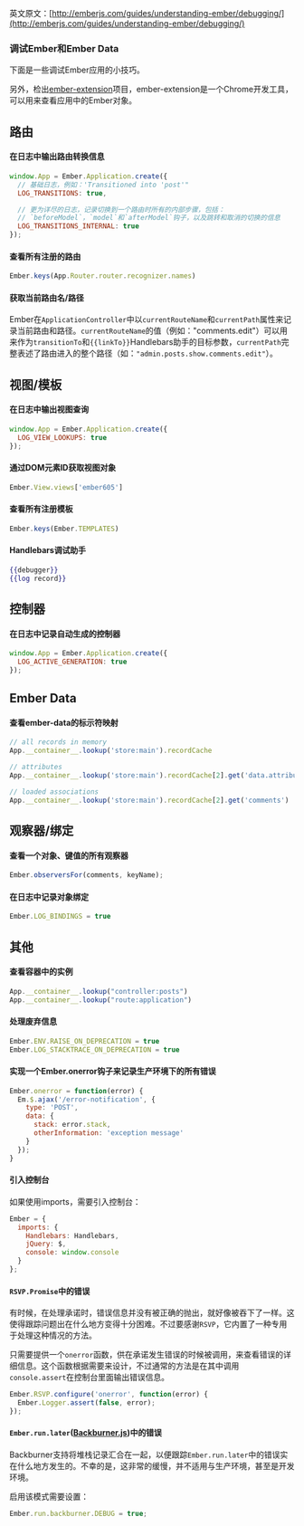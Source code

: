 英文原文：[http://emberjs.com/guides/understanding-ember/debugging/](http://emberjs.com/guides/understanding-ember/debugging/)

### 调试Ember和Ember Data

下面是一些调试Ember应用的小技巧。

另外，检出[ember-extension](https://github.com/tildeio/ember-extension)项目，ember-extension是一个Chrome开发工具，可以用来查看应用中的Ember对象。

## 路由

#### 在日志中输出路由转换信息

```javascript
window.App = Ember.Application.create({
  // 基础日志，例如：'Transitioned into 'post'"
  LOG_TRANSITIONS: true, 

  // 更为详尽的日志，记录切换到一个路由时所有的内部步骤，包括：
  // `beforeModel`，`model`和`afterModel`钩子，以及跳转和取消的切换的信息
  LOG_TRANSITIONS_INTERNAL: true
});
```

#### 查看所有注册的路由

```javascript
Ember.keys(App.Router.router.recognizer.names)
```

#### 获取当前路由名/路径

Ember在`ApplicationController`中以`currentRouteName`和`currentPath`属性来记录当前路由和路径。`currentRouteName`的值（例如："comments.edit"）可以用来作为`transitionTo`和`{{linkTo}}`Handlebars助手的目标参数，`currentPath`完整表述了路由进入的整个路径（如：`"admin.posts.show.comments.edit"`）。

## 视图/模板

#### 在日志中输出视图查询

```javascript
window.App = Ember.Application.create({
  LOG_VIEW_LOOKUPS: true
});
```

#### 通过DOM元素ID获取视图对象
 
```javascript
Ember.View.views['ember605']
```

#### 查看所有注册模板

```javascript
Ember.keys(Ember.TEMPLATES)
```

#### Handlebars调试助手

```handlebars
{{debugger}}
{{log record}}
```

## 控制器

#### 在日志中记录自动生成的控制器

```javascript
window.App = Ember.Application.create({
  LOG_ACTIVE_GENERATION: true
});
```

## Ember Data

#### 查看ember-data的标示符映射

```javascript
// all records in memory
App.__container__.lookup('store:main').recordCache 

// attributes
App.__container__.lookup('store:main').recordCache[2].get('data.attributes')

// loaded associations
App.__container__.lookup('store:main').recordCache[2].get('comments')
```

## 观察器/绑定

#### 查看一个对象、键值的所有观察器

```javascript
Ember.observersFor(comments, keyName);
```

#### 在日志中记录对象绑定

```javascript
Ember.LOG_BINDINGS = true
```

## 其他

#### 查看容器中的实例

```javascript
App.__container__.lookup("controller:posts")
App.__container__.lookup("route:application")
```

#### 处理废弃信息

```javascript
Ember.ENV.RAISE_ON_DEPRECATION = true
Ember.LOG_STACKTRACE_ON_DEPRECATION = true
```

#### 实现一个Ember.onerror钩子来记录生产环境下的所有错误

```javascript
Ember.onerror = function(error) {
  Em.$.ajax('/error-notification', {
    type: 'POST',
    data: {
      stack: error.stack,
      otherInformation: 'exception message'
    }
  });
}
```

#### 引入控制台

如果使用imports，需要引入控制台：

```javascript
Ember = {
  imports: {
    Handlebars: Handlebars,
    jQuery: $,
    console: window.console
  }
};
```

#### `RSVP.Promise`中的错误

有时候，在处理承诺时，错误信息并没有被正确的抛出，就好像被吞下了一样。这使得跟踪问题出在什么地方变得十分困难。不过要感谢`RSVP`，它内置了一种专用于处理这种情况的方法。

只需要提供一个`onerror`函数，供在承诺发生错误的时候被调用，来查看错误的详细信息。这个函数根据需要来设计，不过通常的方法是在其中调用`console.assert`在控制台里面输出错误信息。

```javascript
Ember.RSVP.configure('onerror', function(error) {
  Ember.Logger.assert(false, error);
});
```

#### `Ember.run.later`([Backburner.js](https://github.com/ebryn/backburner.js))中的错误

Backburner支持将堆栈记录汇合在一起，以便跟踪`Ember.run.later`中的错误实在什么地方发生的。不幸的是，这非常的缓慢，并不适用与生产环境，甚至是开发环境。

启用该模式需要设置：

```javascript
Ember.run.backburner.DEBUG = true;
```
